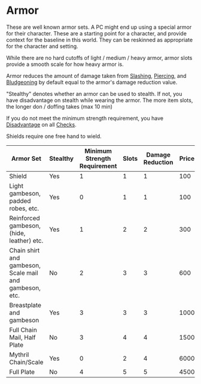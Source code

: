 # Armor

These are well known armor sets. A PC might end up using a special armor for their character. These are a starting point for a character, and provide context for the baseline in this world. They can be reskinned as appropriate for the character and setting.

While there are no hard cutoffs of light / medium / heavy armor, armor slots provide a smooth scale for how heavy armor is.

Armor reduces the amount of damage taken from [Slashing](../../Damage%20Types/Slashing.md), [Piercing](../../Damage%20Types/Piercing.md), and [Bludgeoning](../../Damage%20Types/Bludgeoning.md) by default equal to the armor's damage reduction value.

"Stealthy" denotes whether an armor can be used to stealth. If not, you have disadvantage on stealth while wearing the armor. The more item slots, the longer don / doffing takes (max 10 min)

If you do not meet the minimum strength requirement, you have [Disadvantage](../../Dice%20Rolls/Disadvantage.md) on all [Checks](../../Game%20Structure/Check.md).

Shields require one free hand to wield.

| Armor Set                                               | Stealthy | Minimum Strength Requirement | Slots | Damage Reduction | Price |
| ------------------------------------------------------- | -------- | ---------------------------- | ----- | ---------------- | ----- |
| Shield                                                  | Yes      | 1                            | 1     | 1                | 100   |
| Light gambeson, padded robes, etc.                      | Yes      | 0                            | 1     | 1                | 100   |
| Reinforced gambeson, (hide, leather) etc.               | Yes      | 1                            | 2     | 2                | 300   |
| Chain shirt and gambeson, Scale mail and gambeson, etc. | No       | 2                            | 3     | 3                | 600   |
| Breastplate and gambeson                                | Yes      | 3                            | 3     | 3                | 1000  |
| Full Chain Mail, Half Plate                             | No       | 3                            | 4     | 4                | 1500  |
| Mythril Chain/Scale                                     | Yes      | 0                            | 2     | 4                | 6000  |
| Full Plate                                              | No       | 4                            | 5     | 5                | 4500  |
